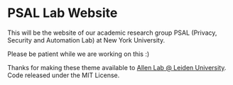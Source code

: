 # PSAL Lab Website

This will be the website of our academic research group PSAL (Privacy, Security and Automation Lab) at New York University.

Please be patient while we are working on this :)



Thanks for making these theme available to [Allen Lab @ Leiden University](https://www.allanlab.org). Code released under the MIT License.
